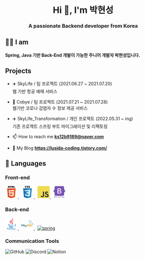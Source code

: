 <h1 align="center">Hi 👋, I'm 박현성</h1>
<h3 align="center">A passionate Backend developer from Korea</h3>

## 🙋‍♂️ I am
 #### Spring, Java 기반 Back-End 개발이 가능한 주니어 개발자 박현성입니다.<br>
 >

## Projects
- ✈️ SkyLife / 팀 프로젝트 (2021.06.27 ~ 2021.07.20)<br> 웹 기반 항공 예매 서비스 
- 🏪 Cobye / 팀 프로젝트 (2021.07.21 ~ 2021.07.28)<br> 웹기반 코로나 감염자 수 정보 제공 서비스
- ✈️ SkyLife_Transformation / 개인 프로젝트 (2022.05.31 ~ ing)<br> 기존 프로젝트 스프링 부트 마이그래이션 및 리펙토링

- 📫 How to reach me **ks12b9189@naver.com**
- 📝 My Blog **https://lusida-coding.tistory.com/**

## 🎯 Languages
### Front-end 
<div><p align="left"> 
  <a href="https://www.w3.org/html/" target="_blank"> <img src="https://raw.githubusercontent.com/devicons/devicon/master/icons/html5/html5-original-wordmark.svg" alt="html5" width="40" height="40"/> </a>&nbsp;
  <a href="https://www.w3schools.com/css/" target="_blank"> <img src="https://raw.githubusercontent.com/devicons/devicon/master/icons/css3/css3-original-wordmark.svg" alt="css3" width="40" height="40"/> </a>&nbsp; 
  <a href="https://developer.mozilla.org/en-US/docs/Web/JavaScript" target="_blank"> <img src="https://raw.githubusercontent.com/devicons/devicon/master/icons/javascript/javascript-original.svg" alt="javascript" width="40" height="40"/> </a>&nbsp;
   <a href="https://getbootstrap.com" target="_blank"> <img src="https://raw.githubusercontent.com/devicons/devicon/master/icons/bootstrap/bootstrap-plain-wordmark.svg" alt="bootstrap" width="40" height="40"/> </a> </div>
  
  ### Back-end 
  <div>
   <a href="https://www.java.com" target="_blank"> <img src="https://raw.githubusercontent.com/devicons/devicon/master/icons/java/java-original.svg" alt="java" width="40" height="40"/> </a>&nbsp;
  <a href="https://www.mysql.com/" target="_blank"> <img src="https://raw.githubusercontent.com/devicons/devicon/master/icons/mysql/mysql-original-wordmark.svg" alt="mysql" width="40" height="40"/> </a>&nbsp; 
  <a href="https://spring.io/" target="_blank"> <img src="https://www.vectorlogo.zone/logos/springio/springio-icon.svg" alt="spring" width="40" height="40"/> </a> </p>
  </div>
  
  ### Communication Tools
<div>
<img alt="GitHub" src="https://img.shields.io/badge/github-%23121011.svg?style=for-the-badge&logo=github&logoColor=white"/>   
<img alt="Discord" src="https://img.shields.io/badge/Discord-%237289DA.svg?style=for-the-badge&logo=discord&logoColor=white"/>
<img alt="Notion" src="https://img.shields.io/badge/Notion-%23000000.svg?style=for-the-badge&logo=notion&logoColor=white"/>
</div>    

<!-- ## 💻 Github Stats
<div><img align="center" src="https://github-readme-stats.vercel.app/api?username=lusida0131&show_icons=true&locale=en" alt="lusida0131" width="50%"/><img align="left" src="https://github-readme-stats.vercel.app/api/top-langs?username=lusida0131&show_icons=true&locale=en&layout=compact" alt="lusida0131" width="50%" height="195"/></div> -->
